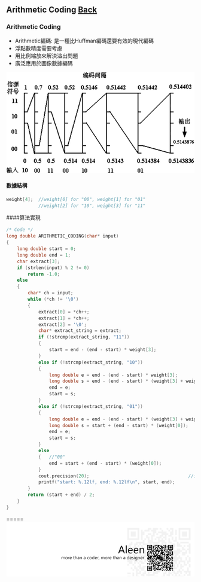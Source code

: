 ## Arithmetic Coding	[Back](./../Encode.md)

### Arithmetic Coding
- Arithmetic編碼: 是一種比Huffman編碼還要有效的現代編碼
- 浮點數精度需要考慮
- 用比例縮放來解決溢出問題
- 廣泛應用於圖像數據編碼

<img src="./example.gif">

#### 數據結構
```cpp
weight[4];	//weight[0] for "00", weight[1] for "01"
			//weight[2] for "10", weight[3] for "11"
```

####算法實現

```cpp
/* Code */
long double ARITHMETIC_CODING(char* input)
{
	long double start = 0;
	long double end = 1;
	char extract[3];
	if (strlen(input) % 2 != 0)
		return -1.0;
	else
	{
		char* ch = input;
		while (*ch != '\0')
		{
			extract[0] = *ch++;
			extract[1] = *ch++;
			extract[2] = '\0';
			char* extract_string = extract;
			if (!strcmp(extract_string, "11"))
			{
				start = end - (end - start) * weight[3];
			}
			else if (!strcmp(extract_string, "10"))
			{
				long double e = end - (end - start) * weight[3];
				long double s = end - (end - start) * (weight[3] + weight[2]);
				end = e;
				start = s;
			}
			else if (!strcmp(extract_string, "01"))
			{
				long double e = end - (end - start) * (weight[3] + weight[2]);
				long double s = start + (end - start) * (weight[0]);
				end = e;
				start = s;
			}
			else
			{	//"00"
				end = start + (end - start) * (weight[0]);
			}
			cout.precision(20);										//设置精度，防止损失
			printf("start: %.12lf, end: %.12lf\n", start, end);
		}
		return (start + end) / 2;
	}
}
```

=====
<a href="http://aleen42.github.io/" target="_blank" ><img src="./../../../pic/tail.gif"></a>
